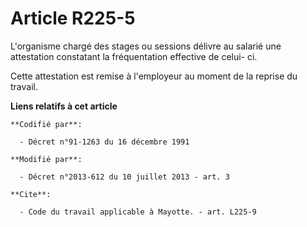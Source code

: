 # Article R225-5

L'organisme chargé des stages ou sessions délivre au salarié une attestation constatant la fréquentation effective de celui-
ci. 

Cette attestation est remise à l'employeur au moment de la reprise du travail.

**Liens relatifs à cet article**

	**Codifié par**:

	  - Décret n°91-1263 du 16 décembre 1991

	**Modifié par**:

	  - Décret n°2013-612 du 10 juillet 2013 - art. 3

	**Cite**:

	  - Code du travail applicable à Mayotte. - art. L225-9
